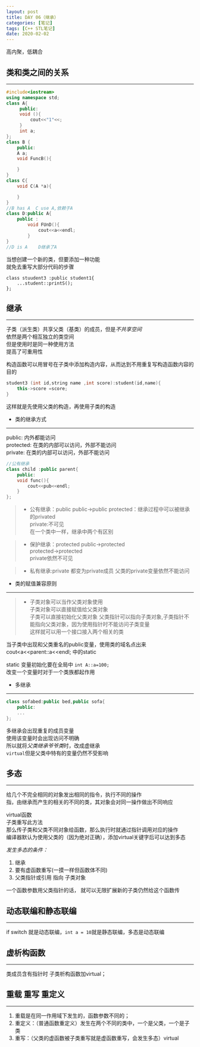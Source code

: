 ```yaml
---
layout: post
title: DAY 06（继承）
categories: [笔记]
tags: [C++ STL笔记]
date: 2020-02-02
---
```

高内聚，低耦合


## 类和类之间的关系
***
```cpp
#include<iostream>
using namespace std;
class A{
     public:
     void (){
         cout<<"1"<<;
     }
     int a;
};
class B {
    public:
    A a;
    void FuncB(){

    }
}
class C{
    void C(A *a){

    }
}
//B has A  C use A,依赖于A
class D:public A{
    public :
        void FUnD(){
            cout<<a<<endl;
        }
}
//D is A    D继承了A
```
当想创建一个新的类，但要添加一种功能  
就免去重写大部分代码的步骤  
``` 
class stuudent3 :public student1{
    ...student::printS();
};
```


## 继承
***
子类（派生类）共享父类（基类）的成员，但是*不共享空间*  
依然是两个相互独立的类空间  
但是使用时是同一种使用方法  
提高了可重用性  


构造函数可以用冒号在子类中添加构造内容，从而达到不用重复写构造函数内容的目的  
```cpp
student3 (int id,string name ,int score):student(id,name){  
    this->score =score;  
}
```
这样就是先使用父类的构造，再使用子类的构造  
* 类的继承方式
***
public:  内外都能访问  
protected:  在类的内部可以访问，外部不能访问  
private:  在类的内部可以访问，外部不能访问  

```cpp 
//公有继承
class child :public parent{
    public:
    void func(){
        cout<<pub<<endl;
    }
};
```

>* 公有继承：public
public->public
protected：继承过程中可以被继承的privated  
private:不可见  
在一个类中一样，继承中两个有区别

>* 保护继承：protected
public->protected  
protected->protected  
private依然不可见  

>* 私有继承:private
都变为private成员
父类的private变量依然不能访问

* 类的赋值兼容原则
***

>* 子类对象可以当作父类对象使用  
子类对象可以直接赋值给父类对象  
子类可以直接初始化父类对象 
父类指针可以指向子类对象,子类指针不能指向父类对象，因为使用指针时不能访问子类变量  
这样就可以用一个接口接入两个相关的类  


当子类中出现和父类重名的public变量，使用类的域名点出来  cout<<this->a<<parent::a<<endl;
中的static



static 变量初始化要在全局中
```int A::a=100;```  
改变一个变量时对于一个类族都起作用


* 多继承
***
```cpp
class sofabed:public bed,public sofa{
    public:
    ...
};
```
多继承会出现重复的成员变量  
使用该变量时会出现访问不明确  
所以就将*父类继承爷爷类*时，改成虚继承  
```virtual```但是父类中特有的变量仍然不受影响  


## 多态
***
给几个不完全相同的对象发出相同的指令，执行不同的操作  
指，由继承而产生的相关的不同的类，其对象会对同一操作做出不同响应  

virtual函数  
子类重写此方法  
那么传子类和父类不同对象给函数，那么执行时就通过指针调用对应的操作  
编译器默认为使用父类的（因为绝对正确），添加virtual关键字后可以达到多态  


*发生多态的条件：*  
1. 继承         
2. 要有虚函数重写(一摸一样但函数体不同)    
3. 父类指针或引用   指向  子类对象    


一个函数参数用父类指针的话， 就可以无限扩展新的子类仍然给这个函数传




## 动态联编和静态联编
***

if switch 就是动态联编，```int a = 10```就是静态联编，多态是动态联编  

## 虚析构函数
***
类成员含有指针时    子类析构函数加virtual；

## 重载 重写 重定义
***
1. 重载是在同一作用域下发生的，函数参数不同的；
2. 重定义：（普通函数重定义）发生在两个不同的类中，一个是父类，一个是子类
3. 重写：（父类的虚函数被子类重写就是虚函数重写，会发生多态）virtual 




















